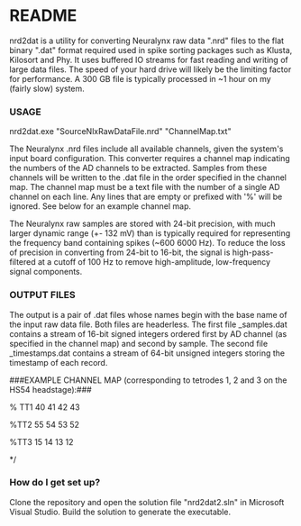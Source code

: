 # README #

nrd2dat is a utility for converting Neuralynx raw data ".nrd" files to the flat binary ".dat" format required used in spike sorting packages such as Klusta, Kilosort and Phy.  It uses buffered IO streams for fast reading and writing of large data files.  The speed of your hard drive will likely be the limiting factor for performance.  A 300 GB file is typically processed in ~1 hour on my (fairly slow) system.

### USAGE ###

nrd2dat.exe "SourceNlxRawDataFile.nrd" "ChannelMap.txt"

The Neuralynx .nrd files include all available channels, given the system's input board configuration.  This converter requires a channel map indicating the numbers of the AD channels to be extracted.  Samples from these channels will be written to the .dat file in the order specified in the channel map.  The channel map must be a text file with the number of a single AD channel on each line. Any lines that are empty or  prefixed with '%' will be ignored.  See below for an example channel map.

The Neuralynx raw samples are stored with 24-bit precision, with much larger dynamic range (+- 132 mV) than is typically required for representing the frequency band containing spikes (~600 6000 Hz).  To reduce the loss of precision in converting from 24-bit to 16-bit, the signal is high-pass-filtered at a cutoff of 100 Hz to remove high-amplitude, low-frequency signal components.

### OUTPUT FILES ###
The output is a pair of .dat files whose names begin with the base name of the input raw data file.  Both files are headerless.  The first file <basename>_samples.dat contains a stream of 16-bit signed integers ordered first by AD channel (as specified in the channel map) and second by sample.  The second file <basename>_timestamps.dat contains a stream of 64-bit unsigned integers storing the timestamp of each record.


###EXAMPLE CHANNEL MAP (corresponding to tetrodes 1, 2 and 3 on the HS54 headstage):###

% TT1
40
41
42
43

%TT2
55
54
53
52

%TT3
15
14
13
12

*/


### How do I get set up? ###

Clone the repository and open the solution file "nrd2dat2.sln" in Microsoft Visual Studio.  Build the solution to generate the executable.